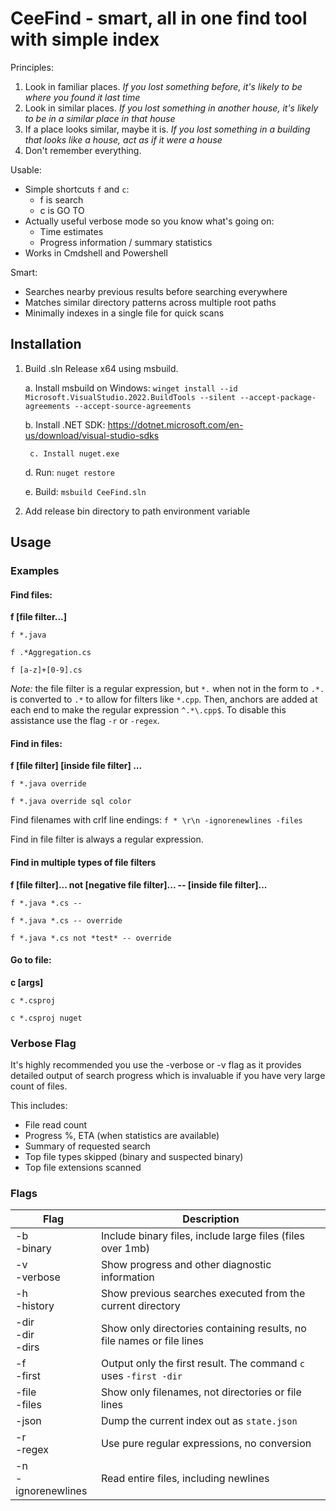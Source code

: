 ﻿# CeeFind - smart, all in one find tool with simple index

Principles:
1. Look in familiar places. *If you lost something before, it's likely to be where you found it last time*
2. Look in similar places. *If you lost something in another house, it's likely to be in a similar place in that house*
3. If a place looks similar, maybe it is. *If you lost something in a building that looks like a house, act as if it were a house*
4. Don't remember everything.

Usable:
* Simple shortcuts `f` and `c`:
	* f is search
	* c is GO TO
* Actually useful verbose mode so you know what's going on:
	* Time estimates
	* Progress information / summary statistics
* Works in Cmdshell and Powershell

Smart:
* Searches nearby previous results before searching everywhere
* Matches similar directory patterns across multiple root paths
* Minimally indexes in a single file for quick scans

## Installation

1. Build .sln Release x64 using msbuild.

	a. Install msbuild on Windows: `winget install --id Microsoft.VisualStudio.2022.BuildTools --silent --accept-package-agreements --accept-source-agreements`

	b. Install .NET SDK: https://dotnet.microsoft.com/en-us/download/visual-studio-sdks

        c. Install nuget.exe

	d. Run: `nuget restore`

	e. Build: `msbuild CeeFind.sln`

2. Add release bin directory to path environment variable

## Usage

### Examples

#### Find files:

**f [file filter...]**

`f *.java`

`f .*Aggregation.cs`

`f [a-z]+[0-9].cs`

*Note:* the file filter is a regular expression, but `*.` when not in the form to `.*.` is converted to `.*` to allow for filters like `*.cpp`. Then, anchors are added at each end to make the regular expression `^.*\.cpp$`. To disable this assistance use the flag `-r` or `-regex`.

#### Find in files:

**f [file filter] [inside file filter] ...**

`f *.java override`

`f *.java override sql color`

Find filenames with crlf line endings:
`f * \r\n -ignorenewlines -files`

Find in file filter is always a regular expression.

#### Find in multiple types of file filters

**f [file filter]... not [negative file filter]... -- [inside file filter]...**

`f *.java *.cs --`

`f *.java *.cs -- override`

`f *.java *.cs not *test* -- override`

#### Go to file:

**c [args]**

`c *.csproj`

`c *.csproj nuget`

### Verbose Flag

It's highly recommended you use the -verbose or -v flag as it provides detailed output of search progress which is invaluable if you have very large count of files.

This includes:
* File read count
* Progress %, ETA (when statistics are available)
* Summary of requested search
* Top file types skipped (binary and suspected binary)
* Top file extensions scanned

### Flags

|Flag|Description|
|-|-|
|-b<br />-binary|Include binary files, include large files (files over 1mb)|
|-v<br />-verbose|Show progress and other diagnostic information|
|-h<br />-history|Show previous searches executed from the current directory|
|-dir<br />-dir</br>-dirs|Show only directories containing results, no file names or file lines|
|-f<br />-first|Output only the first result. The command `c` uses `-first -dir`|
|-file<br />-files|Show only filenames, not directories or file lines|
|-json|Dump the current index out as `state.json`|
|-r<br />-regex|Use pure regular expressions, no conversion|
|-n<br />-ignorenewlines|Read entire files, including newlines|
